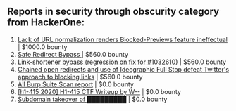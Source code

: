 ## Reports in security through obscurity category from HackerOne:
1. [Lack of URL normalization renders Blocked-Previews feature ineffectual](https://hackerone.com/reports/1102764) | $1000.0 bounty
2. [Safe Redirect Bypass ](https://hackerone.com/reports/945990) | $560.0 bounty
3. [Link-shortener bypass (regression on fix for #1032610)](https://hackerone.com/reports/1421345) | $560.0 bounty
4. [Chained open redirects and use of Ideographic Full Stop defeat Twitter's  approach to blocking links](https://hackerone.com/reports/1032610) | $560.0 bounty
5. [All Burp Suite Scan report](https://hackerone.com/reports/513172) | $0.0 bounty
6. [[h1-415 2020] H1-415 CTF Writeup by W--](https://hackerone.com/reports/780285) | $0.0 bounty
7. [Subdomain takeover of █████████](https://hackerone.com/reports/1457928) | $0.0 bounty